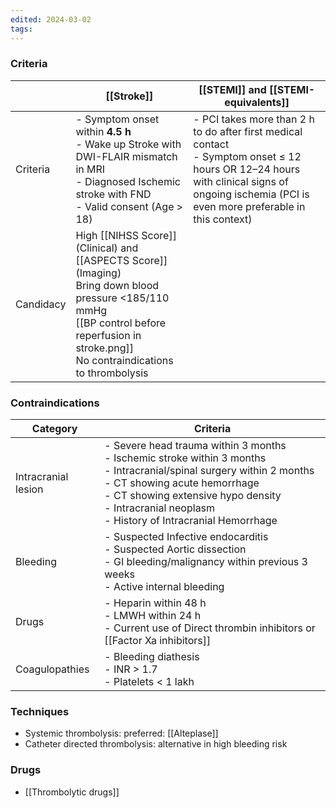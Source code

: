 ```yaml
---
edited: 2024-03-02
tags:
---
```

### Criteria
  
|           | [[Stroke]]                                                                                                                                                                                             | [[STEMI]] and [[STEMI-equivalents]]                                                                                                                                                            |
| --------- | ------------------------------------------------------------------------------------------------------------------------------------------------------------------------------------------------------ | ---------------------------------------------------------------------------------------------------------------------------------------------------------------------------------------------- |
| Criteria  | - Symptom onset within **4.5 h**<br>- Wake up Stroke with DWI-FLAIR mismatch in MRI <br>- Diagnosed Ischemic stroke with FND<br>- Valid consent (Age > 18)                                             | - PCI takes more than 2 h to do after first medical contact<br>- Symptom onset ≤ 12 hours OR 12–24 hours with clinical signs of ongoing ischemia (PCI is even more preferable in this context) |
| Candidacy | High [[NIHSS Score]] (Clinical) and [[ASPECTS Score]] (Imaging)<br>Bring down blood pressure <185/110 mmHg<br>	[[BP control before reperfusion in stroke.png]]<br>No contraindications to thrombolysis |                                                                                                                                                                                                |

### Contraindications

| Category            | Criteria                                                                                                                                                                                                                                                                 |
| ------------------- | ------------------------------------------------------------------------------------------------------------------------------------------------------------------------------------------------------------------------------------------------------------------------ |
| Intracranial lesion | - Severe head trauma within 3 months <br>- Ischemic stroke within 3 months <br>- Intracranial/spinal surgery within 2 months<br>- CT showing acute hemorrhage <br>- CT showing extensive hypo density<br>- Intracranial neoplasm<br>- History of Intracranial Hemorrhage |
| Bleeding            | - Suspected Infective endocarditis <br> - Suspected Aortic dissection <br> - GI bleeding/malignancy within previous 3 weeks <br> - Active internal bleeding                                                                                                              |
| Drugs               | - Heparin within 48 h <br> - LMWH within 24 h <br> - Current use of Direct thrombin inhibitors or [[Factor Xa inhibitors]]                                                                                                                                               |
| Coagulopathies      | - Bleeding diathesis <br> - INR > 1.7 <br> - Platelets < 1 lakh                                                                                                                                                                                                          |
### Techniques
- Systemic thrombolysis: preferred: [[Alteplase]] 
- Catheter directed thrombolysis: alternative in high bleeding risk 

### Drugs
- [[Thrombolytic drugs]]
